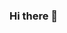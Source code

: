 ### Hi there 👋

<!--
**Mhmh2004/Mhmh2004** is a ✨ _special_ ✨ repository because its `README.md` (this file) appears on your GitHub profile.

Here are some ideas to get you started:
- 🔭 I’m currently working on ...
- 🌱 I’m currently learning Game development using Godot, Unity, Pygame ![Uploading godotocat.png…]()

- 🌱 I’m currently learning Programming and searching about the cyber security field
- 👯 I’m looking to collaborate on ...
- 🤔 I’m looking for help with ...
- 💬 Ask me about ...
- 📫 How to reach me: ...
- 😄 Pronouns: ...
- ⚡ Fun fact: ...
-->
